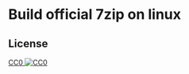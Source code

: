 # Build official 7zip on linux

## License

<a rel="license" href="http://creativecommons.org/publicdomain/zero/1.0/">
  CC0 
  <img src="http://i.creativecommons.org/p/zero/1.0/88x31.png" style="border-style: none;" alt="CC0" />
</a>

